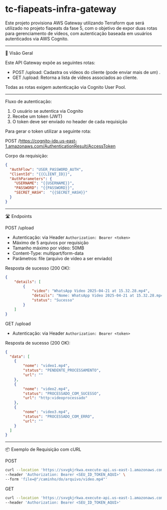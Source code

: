 # tc-fiapeats-infra-gateway

Este projeto provisiona AWS Gateway utilizando Terraform que será utilizado no projeto fiapeats da fase 5, com o objetivo de expor duas rotas para gerenciamento de vídeos, com autenticação baseada em usuários autenticados via AWS Cognito.

---

📌 Visão Geral

Este API Gateway expõe as seguintes rotas:

* POST /upload: Cadastra os vídeos do cliente (pode enviar mais de um) .
* GET /upload: Retorna a lista de vídeos associados ao cliente.

Todas as rotas exigem autenticação via Cognito User Pool.

---

Fluxo de autenticação:

1. O usuário se autentica via Cognito
2. Recebe um token (JWT)
3. O token deve ser enviado no header de cada requisição

Para gerar o token utilizar a seguinte rota:

POST /https://cognito-idp.us-east-1.amazonaws.com/AuthenticationResult/AccessToken

Corpo da requisição:

```json
{
  "AuthFlow": "USER_PASSWORD_AUTH",
  "ClientId": "{{CLIENT_ID}}",
  "AuthParameters": {
    "USERNAME": "{{USERNAME}}",
    "PASSWORD": "{{PASSWORD}}",
    "SECRET_HASH":  "{{SECRET_HASH}}"
  }
}
```
---

🛣️ Endpoints

POST /upload

* Autenticação: via Header `Authorization: Bearer <token>`
* Máximo de 5 arquivos por requisição
* Tamanho máximo por vídeo: 50MB
* Content-Type: multipart/form-data
* Parâmetros: file (arquivo de vídeo a ser enviado)

Resposta de sucesso (200 OK):

```json
{
    "details": [
        {
            "video": "WhatsApp Video 2025-04-21 at 15.32.28.mp4",
            "details": "Nome: WhatsApp Video 2025-04-21 at 15.32.28.mp4, Tamanho: 0.11 MB, Usuário: teste@gmail.com",
            "status": "Sucesso"
        }
    ]
}
```

GET /upload

* Autenticação: via Header `Authorization: Bearer <token>`

Resposta de sucesso (200 OK):

```json
{
  "data": [
    {
        "nome": "video1.mp4",
        "status": "PENDENTE_PROCESSAMENTO",
        "url": ""
    },
    {
        "nome": "video2.mp4",
        "status": "PROCESSADO_COM_SUCESSO",
        "url": "http:videoprocessado"
    },
    {
        "nome": "video3.mp4",
        "status": "PROCESSADO_COM_ERRO",
        "url": ""
    }  
  ]
}
```

---

📦 Exemplo de Requisição com cURL

POST

```bash
curl --location 'https://sxvgkjrkwa.execute-api.us-east-1.amazonaws.com/upload' \
--header 'Authorization: Bearer <SEU_ID_TOKEN_AQUI>' \
--form 'file=@"/caminho/do/arquivo/video.mp4"'
```


GET

```bash
curl --location 'https://sxvgkjrkwa.execute-api.us-east-1.amazonaws.com/upload' \
--header 'Authorization: Bearer <SEU_ID_TOKEN_AQUI>'
```